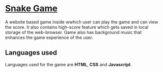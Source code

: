 <h1><a href="https://www.youtube.com/watch?v=2ZDnw6ifdSI">Snake Game</a></h1>
<p>A website based game inside wwhich user can play the game and can view the score. It also contains high-score feature which gets saved in local storage of the web-browser. Game also has background music that enhances the game experience of the user.</p>
<h2>Languages used</h2>
<p>Languages used for the game are <b>HTML</b>, <b>CSS</b> and <b>Javascript</b>.</p>
